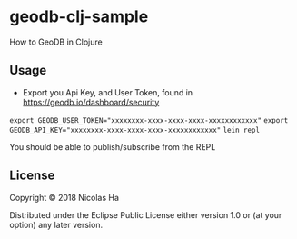# geodb-clj-sample

How to GeoDB in Clojure

## Usage

* Export you Api Key, and User Token, found in https://geodb.io/dashboard/security

`export GEODB_USER_TOKEN="xxxxxxxx-xxxx-xxxx-xxxx-xxxxxxxxxxxx"`
`export GEODB_API_KEY="xxxxxxxx-xxxx-xxxx-xxxx-xxxxxxxxxxxx"`
`lein repl`

You should be able to publish/subscribe from the REPL

## License

Copyright © 2018 Nicolas Ha

Distributed under the Eclipse Public License either version 1.0 or (at
your option) any later version.
